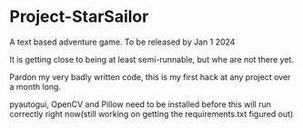 # Project-StarSailor
A text based adventure game.
To be released by Jan 1 2024

It is getting close to being at least semi-runnable, but whe are not there yet. 

Pardon my very badly written code, this is my first hack at any project over a month long.

pyautogui, OpenCV and Pillow need to be installed before this will run correctly right now(still working on getting the requirements.txt figured out)



